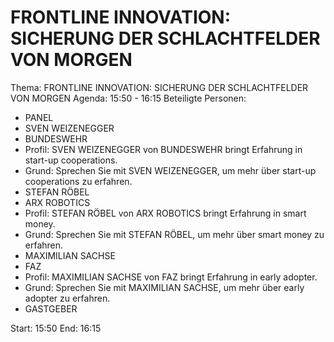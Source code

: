 # FRONTLINE INNOVATION: SICHERUNG DER SCHLACHTFELDER VON MORGEN
Thema: FRONTLINE INNOVATION: SICHERUNG DER SCHLACHTFELDER VON MORGEN
Agenda: 15:50 - 16:15
Beteiligte Personen:
- PANEL
- SVEN WEIZENEGGER
- BUNDESWEHR
- Profil: SVEN WEIZENEGGER von BUNDESWEHR bringt Erfahrung in start-up cooperations.
- Grund: Sprechen Sie mit SVEN WEIZENEGGER, um mehr über start-up cooperations zu erfahren.
- STEFAN RÖBEL
- ARX ROBOTICS
- Profil: STEFAN RÖBEL von ARX ROBOTICS bringt Erfahrung in smart money.
- Grund: Sprechen Sie mit STEFAN RÖBEL, um mehr über smart money zu erfahren.
- MAXIMILIAN SACHSE
- FAZ
- Profil: MAXIMILIAN SACHSE von FAZ bringt Erfahrung in early adopter.
- Grund: Sprechen Sie mit MAXIMILIAN SACHSE, um mehr über early adopter zu erfahren.
- GASTGEBER

Start: 15:50
End: 16:15
